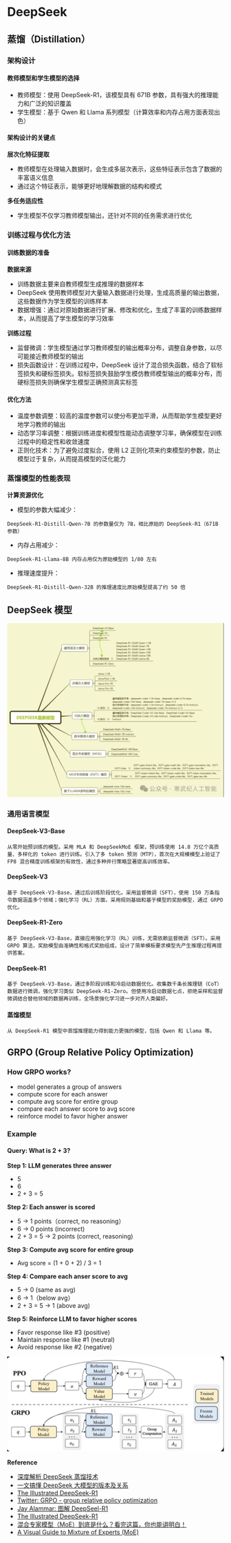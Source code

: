 # DeepSeek

## 蒸馏（Distillation）

### 架构设计

#### 教师模型和学生模型的选择

- 教师模型：使用 DeepSeek-R1，该模型具有 671B 参数，具有强大的推理能力和广泛的知识覆盖
- 学生模型：基于 Qwen 和 Llama 系列模型（计算效率和内存占用方面表现出色）

#### 架构设计的关键点

**层次化特征提取**

- 教师模型在处理输入数据时，会生成多层次表示，这些特征表示包含了数据的丰富语义信息
- 通过这个特征表示，能够更好地理解数据的结构和模式

**多任务适应性**

- 学生模型不仅学习教师模型输出，还针对不同的任务需求进行优化

### 训练过程与优化方法

#### 训练数据的准备

**数据来源**

- 训练数据主要来自教师模型生成推理的数据样本
- DeepSeek 使用教师模型对大量输入数据进行处理，生成高质量的输出数据，这些数据作为学生模型的训练样本
- 数据增强：通过对原始数据进行扩展、修改和优化，生成了丰富的训练数据样本，从而提高了学生模型的学习效率

**训练过程**

- 监督微调：学生模型通过学习教师模型的输出概率分布，调整自身参数，以尽可能接近教师模型的输出
- 损失函数设计：在训练过程中，DeepSeek 设计了混合损失函数，结合了软标签损失和硬标签损失。软标签损失鼓励学生模仿教师模型输出的概率分布，而硬标签损失则确保学生模型正确预测真实标签

#### 优化方法

- 温度参数调整：较高的温度参数可以使分布更加平滑，从而帮助学生模型更好地学习教师的输出
- 动态学习率调整：根据训练进度和模型性能动态调整学习率，确保模型在训练过程中的稳定性和收敛速度
- 正则化技术：为了避免过度拟合，使用 L2 正则化项来约束模型的参数，防止模型过于复杂，从而提高模型的泛化能力

### 蒸馏模型的性能表现

**计算资源优化**

- 模型的参数大幅减少：

`
DeepSeek-R1-Distill-Qwen-7B 的参数量仅为 7B，相比原始的 DeepSeek-R1（671B 参数）
`

- 内存占用减少：

`
DeepSeek-R1-Llama-8B 内存占用仅为原始模型的 1/80 左右
`

- 推理速度提升：

`
DeepSeek-R1-Distill-Qwen-32B 的推理速度比原始模型提高了约 50 倍
`

## DeepSeek 模型

![deepseek-models](../pics/deepseek-models.png)

### 通用语言模型

#### DeepSeek-V3-Base

`
从零开始预训练的模型。采用 MLA 和 DeepSeekMoE 框架，预训练使用 14.8 万亿个高质量、多样化的 token 进行训练。引入了多 token 预测（MTP），首次在大规模模型上验证了 FP8 混合精度训练框架的有效性，通过多种并行策略显著提高训练效率。
`

#### DeepSeek-V3

`
基于 DeepSeek-V3-Base，通过后训练阶段优化。采用监督微调（SFT），使用 150 万条指令数据涵盖多个领域；强化学习（RL）方面，采用规则基础和基于模型的奖励模型，通过 GRPO 优化。
`

#### DeepSeek-R1-Zero

`
基于 DeepSeek-V3-Base，直接应用强化学习（RL）训练，无需依赖监督微调（SFT）。采用 GRPO 算法，奖励模型由准确性和格式奖励组成，设计了简单模板要求模型先产生推理过程再提供答案。
`

#### DeepSeek-R1

`
基于 DeepSeek-V3-Base，通过多阶段训练和冷启动数据优化。收集数千条长推理链（CoT）数据进行微调，强化学习类似 DeepSeek-R1-Zero。但使用冷启动数据七点，拒绝采样和监督微调结合替他领域的数据再训练，全场景强化学习进一步对齐人类偏好。
`

#### 蒸馏模型

`
从 DeepSeek-R1 模型中蒸馏推理能力得到能力更强的模型，包括 Qwen 和 Llama 等。
`

## GRPO (Group Relative Policy Optimization)

### How GRPO works?

- model generates a group of answers
- compute score for each answer
- compute avg score for entire group
- compare each answer score to avg score
- reinforce model to favor higher answer

### Example

#### Query: What is 2 + 3?

**Step 1: LLM generates three answer**

- 5
- 6
- 2 + 3 = 5

**Step 2: Each answer is scored**

- 5 -> 1 points（correct, no reasoning）
- 6 -> 0 points (incorrect)
- 2 + 3  = 5 -> 2 points (correct, reasoning)

**Step 3: Compute avg score for entire group**

- Avg score = (1 + 0 + 2) / 3 = 1

**Step 4: Compare each anser score to avg**

- 5 -> 0 (same as avg)
- 6 -> 1（below avg）
- 2 + 3 = 5 -> 1 (above avg)

**Step 5: Reinforce LLM to favor higher scores**

- Favor response like #3 (positive)
- Maintain response like #1 (neutral) 
- Avoid response like #2 (negative)

![grpo](../pics/grpo.png)

























**Reference**

- [深度解析 DeepSeek 蒸馏技术](https://mp.weixin.qq.com/s/BDQ75O3MNePGmkFd5iscjw)
- [一文搞懂 DeepSeek 大模型的版本及关系](https://mp.weixin.qq.com/s/BjzWewpt8FYt1_gyVBsqog)
- [The Illustrated DeepSeek-R1](https://substack.com/inbox/post/155812052)
- [Twitter: GRPO - group relative policy optimization](https://x.com/virattt/status/1885102056546910672?s=46&t=ulYQEDJ7GQSP3RJjsg3CJw)
- [Jay Alammar: 图解 DeepSeel-R1](https://mp.weixin.qq.com/s/bk-XDLMwwA9WaFwJOgeIpg)
- [The Illustrated DeepSeek-R1](https://newsletter.languagemodels.co/p/the-illustrated-deepseek-r1)
- [混合专家模型（MoE）到底是什么？看完这篇，你也能讲明白！](https://mp.weixin.qq.com/s/5GwzX7LpWanlJwGZPTv-tA)
- [A Visual Guide to Mixture of Experts (MoE)](https://substack.com/home/post/p-148217245)
